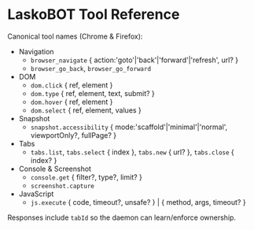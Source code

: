 # LaskoBOT Tool Reference

Canonical tool names (Chrome & Firefox):

- Navigation
  - `browser_navigate` { action:'goto'|'back'|'forward'|'refresh', url? }
  - `browser_go_back`, `browser_go_forward`
- DOM
  - `dom.click` { ref, element }
  - `dom.type` { ref, element, text, submit? }
  - `dom.hover` { ref, element }
  - `dom.select` { ref, element, values }
- Snapshot
  - `snapshot.accessibility` { mode:'scaffold'|'minimal'|'normal', viewportOnly?, fullPage? }
- Tabs
  - `tabs.list`, `tabs.select` { index }, `tabs.new` { url? }, `tabs.close` { index? }
- Console & Screenshot
  - `console.get` { filter?, type?, limit? }
  - `screenshot.capture`
- JavaScript
  - `js.execute` { code, timeout?, unsafe? } | { method, args, timeout? }

Responses include `tabId` so the daemon can learn/enforce ownership.

